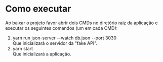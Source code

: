 # Como executar

Ao baixar o projeto favor abrir dois CMDs no diretório raiz da aplicação e executar os seguintes comandos (um em cada CMD):
1. yarn run json-server --watch db.json --port 3030 </br> Que inicializará o servidor da "fake API".
2. yarn start </br> Que inicializará a aplicação.
